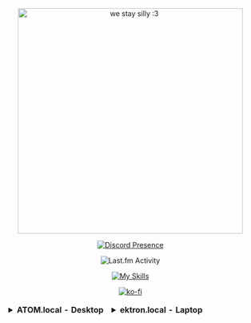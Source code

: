 

<div align=center>
  
   <img src="https://64.media.tumblr.com/c9ab63f85a80026592b4a744c34e13dd/76c42b751cbcce9e-13/s2048x3072/30ffdb2c174dd374bc55adc32ff1b6025d9e52e8.gif" width="450" alt="we stay silly :3" />
        <p></p>

   [![Discord Presence](https://lanyard.cnrad.dev/api/1082796035270770698)](https://discord.com/users/1082796035270770698)
  
   <img src="https://toru.kio.dev/api/v1/nyaambxr?theme=dark" alt="Last.fm Activity" />
      <p></p>

  [![My Skills](https://skillicons.dev/icons?i=rust,cs,c,js,ts,py,linux,unity,bash,ableton)](https://skillicons.dev)
      <p></p>

  [![ko-fi](https://ko-fi.com/img/githubbutton_sm.svg)](https://ko-fi.com/K3K75M0UR)
  
  

  
</div>
<div align=center>
<table>
<thead>
  <tr>
    <td><div align=left><details>
<summary><strong>ATOM.local - Desktop</strong></summary>
  <p></p>
  <ul>
    <li><strong>CPU</strong>: i5-8400 (6C, 6T, 4.0GHz, x86_64-v3)</li>
    <li><strong>GPU</strong>: NVIDIA GT 1030</li>
    <li><strong>RAM</strong>: 16GB (DDR4-2666)</li>
    <p></p>
    <li><strong>SSD</strong>: 265GB "/" btrfs (ZSTD)</li>
    <li><strong>SSD 2</strong>: 265GB "/" NTFS (NTFS)</li>
    <li><strong>HDD</strong>: 1TB "/home" btrfs multi-disk (ZSTD)</li>
    <p></p>
    <li><strong>OS</strong>: CachyOS (Arch) Linux GNOME</li>
    <li><strong>Kernel</strong>: Linux Cachy (LTO) x86_64-v3</li>
    <p></p>
    <li><strong>OS 2</strong>: Windows 11</li>
    <p></p>
    <li><strong>SKU</strong>: Acer Aspire TC-885</li>
      </ul></div>
</details></td>
    <td><div align=left><details>
      <summary><strong>ektron.local - Laptop</strong></summary>
      <p></p>
      <ul>
        <li><strong>CPU</strong>: i3-10110U (4C, 4T, 4.1GHz, x86_84-v3)</li>
        <li><strong>GPU</strong>: Intel UHD 630 CML GT2</li>
        <li><strong>RAM</strong>: 8GB (DDR4-2666)</li>
        <p></p>
        <li><strong>SSD</strong>: 256GB "/"</li>
        <p></p>
        <li><strong>OS</strong>: Garuda Linux GNOME</li>
        <li><strong>Kernel</strong>: Linux Zen x86_64-v3</li>
        <p></p>
        <li><strong>SKU</strong>: Lenovo IdeaPad 3 15IML05</li>
      </ul></div>
</td>
  </tr>
</thead>
</table>
</div>

